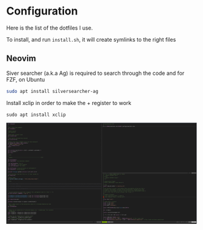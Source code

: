 # Configuration

Here is the list of the dotfiles I use.

To install, and run ```install.sh```, it will create symlinks to the right files

## Neovim 

Siver searcher (a.k.a Ag) is required to search through the code and for FZF, on Ubuntu

```bash
sudo apt install silversearcher-ag
```

Install xclip in order to make the + register to work
```
sudo apt install xclip
```


![screenshot](./screenshot/vim.png)
